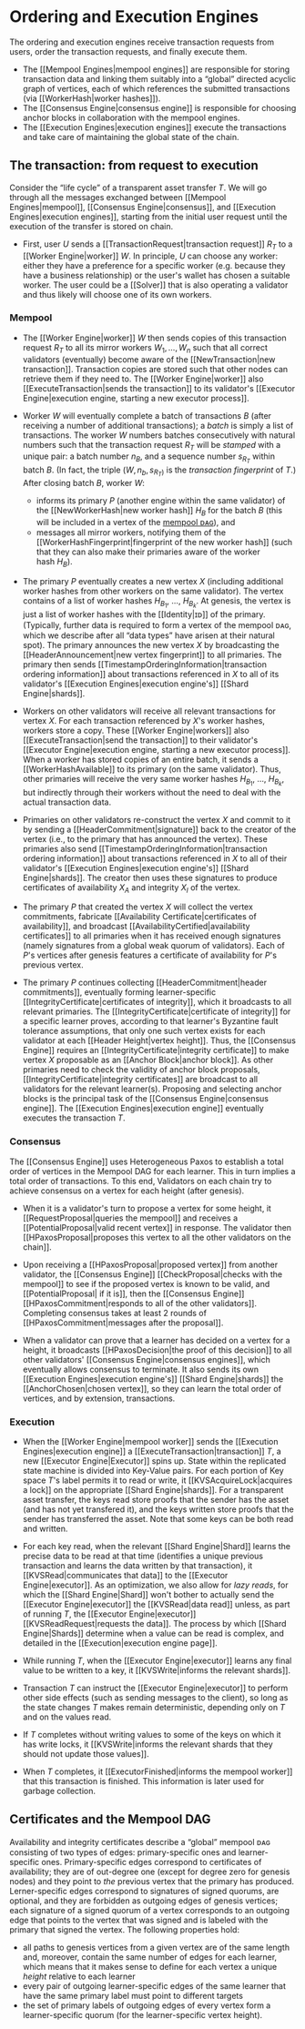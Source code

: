 # Ordering and Execution Engines

The ordering and execution engines receive transaction requests from users,
order the transaction requests, and
finally execute them.
- The [[Mempool Engines|mempool engines]] are responsible for
  storing transaction data and linking them suitably into
  a “global” directed acyclic graph of vertices,
  each of which references the submitted transactions (via [[WorkerHash|worker hashes]]).
- The [[Consensus Engine|consensus engine]] is responsible for choosing anchor blocks
  in collaboration with the mempool engines.
- The [[Execution Engines|execution engines]] execute the transactions
  and take care of maintaining the global state of the chain.

## The transaction: from request to execution
Consider the “life cycle” of a transparent asset transfer $T$.
We will go through all the messages exchanged between
 [[Mempool Engines|mempool]], [[Consensus Engine|consensus]], and
 [[Execution Engines|execution engines]], starting from the initial
 user request until the execution of the transfer is stored on chain.

- First, user $U$ sends a [[TransactionRequest|transaction request]]
   $R_T$ to a [[Worker Engine|worker]] $W$.
  In principle, $U$ can choose any worker:
   either they have a preference for a specific worker
   (e.g. because they have a business relationship)
   or the user's wallet has chosen a suitable worker.
  The user could be a [[Solver]] that is also operating a validator
   and thus likely will choose one of its own workers.
  <!-- Here we of course have already the example that
  workers might have some kind of priority service... -->


### Mempool

- The [[Worker Engine|worker]] $W$ then
   sends copies of this transaction request $R_T$ to
   all its mirror workers $W_1, \dotsc, W_n$ such that
   all correct validators (eventually) become aware of the
   [[NewTransaction|new transaction]].
  Transaction copies are stored such that other nodes can retrieve
   them if they need to.
  The [[Worker Engine|worker]] also
   [[ExecuteTransaction|sends the transaction]] to its validator's
   [[Executor Engine|execution engine, starting a new executor process]].

- Worker $W$ will eventually complete a batch of transactions $B$
   (after  receiving a number of additional transactions);
   a _batch_ is simply a list of transactions.
  The worker $W$ numbers batches consecutively with natural numbers
  such that the transaction request $R_T$ will be _stamped_ with a unique pair:
   a batch number $n_B$,
   and a sequence number $s_{R_T}$ within batch $B$.
  (In fact, the triple $(W,n_b,s_{R_T)}$ is the _transaction fingerprint_ of $T$.)
  After closing batch $B$, worker $W$:
  - informs its primary $P$ (another engine within the same validator) of the
    [[NewWorkerHash|new worker hash]] $H_B$ for the batch $B$
    (this will be included in a vertex of the [mempool ᴅᴀɢ](#certificates-and-the-mempool-dag)),
    and
  - messages all mirror workers,
    notifying them of the [[WorkerHashFingerprint|fingerprint of the new worker hash]]
    (such that they can also make their primaries aware of the worker hash $H_B$).

- The primary $P$ eventually creates a new vertex $X$
  (including additional worker hashes from other workers on the same validator).
  The vertex contains of a list of worker hashes $H_{B_1}$, …, $H_{B_k}$.
  At genesis, the vertex is just a list of worker hashes with the
   [[Identity|ɪᴅ]] of the primary. <!--
  Thereafter, vertices also contain an [[AvailabilityCertificate]] for
   the previous vertex $P$ issued.
  -->(Typically, further data is required to form a vertex of the mempool ᴅᴀɢ,
  which we describe after all “data types” have arisen at their natural spot).
  The primary announces the new vertex $X$ by broadcasting the
   [[HeaderAnnouncement|new vertex fingerprint]] to all primaries.
  The primary then sends
   [[TimestampOrderingInformation|transaction ordering information]]
   about transactions referenced in $X$ to all of its validator's
   [[Execution Engines|execution engine's]] [[Shard Engine|shards]].

- Workers on other validators will receive all relevant transactions for vertex $X$.
  For each transaction referenced by $X$'s worker hashes, workers
   store a copy.
  These [[Worker Engine|workers]] also
   [[ExecuteTransaction|send the transaction]] to their validator's
   [[Executor Engine|execution engine, starting a new executor process]].
  When a worker has stored copies of an entire batch, it sends a
   [[WorkerHashAvailable]] to its primary (on the same validator).
  Thus, other primaries will receive the very same worker hashes
   $H_{B_1}$, …, $H_{B_k}$, but indirectly through their workers
   without the need to deal with the actual transaction data.

- Primaries on other validators re-construct the vertex $X$ and commit
   to it by sending a [[HeaderCommitment|signature]] back to the
   creator of the vertex
   (i.e., to the primary that has announced the vertex).
  These primaries also send
   [[TimestampOrderingInformation|transaction ordering information]]
   about transactions referenced in $X$ to all of their validator's
   [[Execution Engines|execution engine's]] [[Shard Engine|shards]].
  The creator then uses these signatures to produce certificates of
   availability $X_A$ and integrity $X_I$ of the vertex.

- The primary $P$ that created the vertex $X$ will collect the vertex
   commitments, fabricate
   [[Availability Certificate|certificates of availability]],
   and broadcast [[AvailabilityCertified|availability certificates]]
   to all primaries when it has received enough signatures
   (namely signatures from a global weak quorum of validators).
  Each of $P$'s vertices after genesis features a certificate of
   availability for $P$'s previous vertex.

- The primary $P$ continues collecting
   [[HeaderCommitment|header commitments]],
   eventually forming learner-specific
   [[IntegrityCertificate|certificates of integrity]],
   which it broadcasts to all relevant primaries.
  The [[IntegrityCertificate|certificate of integrity]] for a specific
   learner proves, according to that learner's Byzantine fault
   tolerance assumptions, that only one such vertex exists for each
   validator at each [[Header Height|vertex height]].
  Thus, the [[Consensus Engine]] requires an
   [[IntegrityCertificate|integrity certificate]] to make vertex $X$
   proposable as an [[Anchor Block|anchor block]].
  As other primaries need to check the validity of anchor block
   proposals, [[IntegrityCertificate|integrity certificates]] are
   broadcast to all validators for the relevant learner(s).
  Proposing and selecting anchor blocks is the principal task of the
   [[Consensus Engine|consensus engine]].
  The [[Execution Engines|execution engine]] eventually executes the
   transaction $T$.

### Consensus
The [[Consensus Engine]] uses Heterogeneous Paxos to establish a
 total order of vertices in the Mempool DAG for each learner.
This in turn implies a total order of transactions.
To this end, Validators on each chain try to achieve consensus on a
 vertex for each height (after genesis).

- When it is a validator's turn to propose a vertex for some height,
   it [[RequestProposal|queries the mempool]] and receives a
   [[PotentialProposal|valid recent vertex]] in response.
  The validator then
  [[HPaxosProposal|proposes this vertex to all the other validators on the chain]].

- Upon receiving a [[HPaxosProposal|proposed vertex]] from another
   validator, the [[Consensus Engine]]
   [[CheckProposal|checks with the mempool]] to see if the proposed
   vertex is known to be valid, and [[PotentialProposal| if it is]],
   then the [[Consensus Engine]]
   [[HPaxosCommitment|responds to all of the other validators]].
  Completing consensus takes at least 2 rounds of
   [[HPaxosCommitment|messages after the proposal]].

- When a validator can prove that a learner has decided on a vertex
   for a height, it broadcasts
   [[HPaxosDecision|the proof of this decision]] to all other
   validators' [[Consensus Engine|consensus engines]], which
   eventually allows consensus to terminate.
  It also sends its own [[Execution Engines|execution engine's]]
   [[Shard Engine|shards]] the [[AnchorChosen|chosen vertex]],
   so they can learn the total order of vertices, and by extension,
   transactions.

### Execution
- When the [[Worker Engine|mempool worker]] sends the
   [[Execution Engines|execution engine]] a
   [[ExecuteTransaction|transaction]] $T$, a new
   [[Executor Engine|Executor]] spins up.
  State within the replicated state machine is divided into Key-Value pairs.
  For each portion of Key space $T$'s label permits it to read or
   write, it [[KVSAcquireLock|acquires a lock]] on the appropriate
   [[Shard Engine|shards]].
  For a transparent asset transfer, the keys read store proofs
   that the sender has the asset (and has not yet transfered it), and
   the keys written store proofs that the sender has transferred
   the asset.
  Note that some keys can be both read and written.

- For each key read, when the relevant [[Shard Engine|Shard]] learns
   the precise data to be read at that time (identifies a unique
   previous transaction and learns the data written by that
   transaction), it [[KVSRead|communicates that data]] to the
   [[Executor Engine|executor]].
  As an optimization, we also allow for _lazy reads_, for which the
   [[Shard Engine|Shard]] won't bother to actually send the
   [[Executor Engine|executor]] the [[KVSRead|data read]] unless, as
   part of running $T$, the [[Executor Engine|executor]]
   [[KVSReadRequest|requests the data]].
  The process by which [[Shard Engine|Shards]] determine when a value
   can be read is complex, and detailed in the
   [[Execution|execution engine page]].

- While running $T$, when the [[Executor Engine|executor]] learns any
   final value to be written to a key, it
   [[KVSWrite|informs the relevant shards]].

- Transaction $T$ can instruct the [[Executor Engine|executor]] to
   perform other side effects
   (such as sending messages to the client), so long as the state
   changes $T$ makes remain deterministic, depending only on $T$ and
   on the values read.

- If $T$ completes without writing values to some of the keys on which
   it has write locks,
       it [[KVSWrite|informs the relevant shards that they should not update those values]].

- When $T$ completes, it
   [[ExecutorFinished|informs the mempool worker]] that this
   transaction is finished.
  This information is later used for garbage collection.



## Certificates and the Mempool DAG

Availability and integrity certificates describe a “global” mempool ᴅᴀɢ consisting of two types of edges:
primary-specific ones and learner-specific ones.
Primary-specific edges correspond to certificates of availability;
they are of out-degree one (except for degree zero for genesis nodes) and
they point to _the_ previous vertex that the primary has produced.
Lerner-specific edges correspond to signatures of signed quorums,
are optional,
and they are forbidden as outgoing edges of genesis vertices;
each signature of a signed quorum of a vertex corresponds to
an outgoing edge that points to the vertex that was signed
and is labeled with the primary that signed the vertex.
The following properties hold:
- all paths to genesis vertices from a given vertex are of the same length and, moreover,
  contain the same number of edges for each learner,
  which means that it makes sense to define for each vertex a unique _height_ relative to each learner
- every pair of outgoing learner-specific edges of the same learner that have the same primary label must
  point to different targets
- the set of primary labels of outgoing edges of every vertex form
  a learner-specific quorum (for the learner-specific vertex height).

